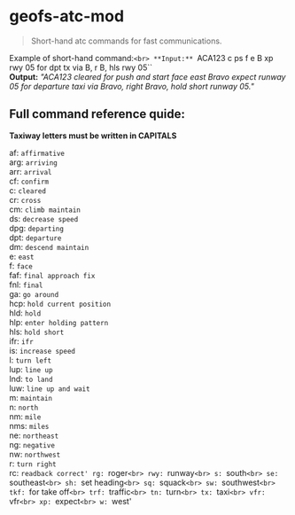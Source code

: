 # geofs-atc-mod
> Short-hand atc commands for fast communications.

Example of short-hand command:`<br>
**Input:** `ACA123 c ps f e B xp rwy 05 for dpt tx via B, r B, hls rwy 05``<br>
**Output:** *"ACA123 cleared for push and start face east Bravo expect runway 05 for departure taxi via Bravo, right Bravo, hold short runway 05."*


## Full command reference quide:
**Taxiway letters must be written in CAPITALS**

af: `affirmative`<br>
arg: `arriving`<br>
arr: `arrival`<br>
cf: `confirm`<br>
c: `cleared`<br>
cr: `cross`<br>
cm: `climb maintain`<br>
ds: `decrease speed`<br>
dpg: `departing`<br>
dpt: `departure`<br>
dm: `descend maintain`<br>
e: `east`<br>
f: `face`<br>
faf: `final approach fix`<br>
fnl: `final`<br>
ga: `go around`<br>
hcp: `hold current position`<br>
hld: `hold`<br>
hlp: `enter holding pattern`<br>
hls: `hold short`<br>
ifr: `ifr`<br>
is: `increase speed`<br>
l: `turn left`<br>
lup: `line up`<br>
lnd: `to land`<br>
luw: `line up and wait`<br>
m: `maintain`<br>
n: `north`<br>
nm: `mile`<br>
nms: `miles`<br>
ne: `northeast`<br>
ng: `negative`<br>
nw: `northwest`<br>
r: `turn right`<br>
rc: `readback correct'
rg: `roger`<br>
rwy: `runway`<br>
s: `south`<br>
se: `southeast`<br>
sh: `set heading`<br>
sq: `squack`<br>
sw: `southwest`<br>
tkf: `for take off`<br>
trf: `traffic`<br>
tn: `turn`<br>
tx: `taxi`<br>
vfr: `vfr`<br>
xp: `expect`<br>
w: `west'
